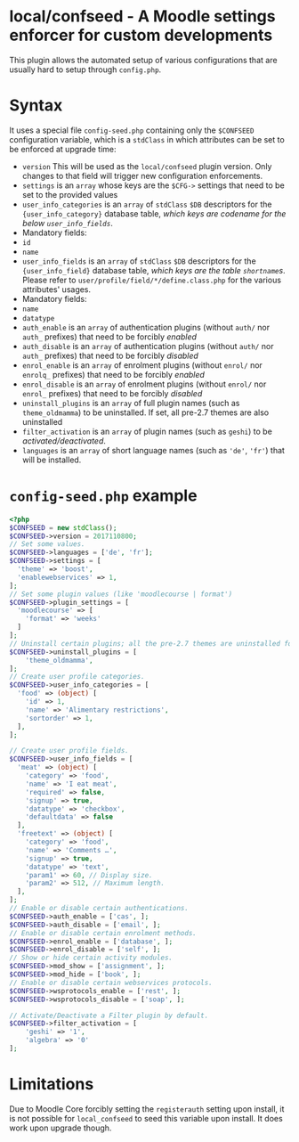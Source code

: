 # local/confseed - A Moodle settings enforcer for custom developments

This plugin allows the automated setup of various configurations that are usually hard to setup through `config.php`.

# Syntax

It uses a special file `config-seed.php` containing only the `$CONFSEED` configuration variable, which is a `stdClass` in which attributes can be set to be enforced at upgrade time:

* `version` This will be used as the `local/confseed` plugin version. Only changes to that field will trigger new configuration enforcements.
* `settings` is an `array` whose keys are the `$CFG->` settings that need to be set to the provided values
* `user_info_categories` is an `array` of `stdClass` `$DB` descriptors for the `{user_info_category}` database table, *which keys are codename for the below `user_info_fields`*.
 * Mandatory fields:
  * `id`
  * `name`
* `user_info_fields` is an `array` of `stdClass` `$DB` descriptors for the `{user_info_field}` database table, *which keys are the table `shortname`s*. Please refer to `user/profile/field/*/define.class.php` for the various attributes' usages.
 * Mandatory fields:
  * `name`
  * `datatype`
* `auth_enable` is an `array` of authentication plugins (without `auth/` nor `auth_` prefixes) that need to be forcibly *enabled*
* `auth_disable` is an `array` of authentication plugins (without `auth/` nor `auth_` prefixes) that need to be forcibly *disabled*
* `enrol_enable` is an `array` of enrolment plugins (without `enrol/` nor `enrolq_` prefixes) that need to be forcibly *enabled*
* `enrol_disable` is an `array` of enrolment plugins (without `enrol/` nor `enrol_` prefixes) that need to be forcibly *disabled*
* `uninstall_plugins` is an `array` of full plugin names (such as `theme_oldmamma`) to be uninstalled. If set, all pre-2.7 themes are also uninstalled
* `filter_activation` is an `array` of plugin names (such as `geshi`) to be *activated/deactivated*.
* `languages` is an `array` of short language names (such as `'de'`, `'fr'`) that will be installed.


# `config-seed.php` example
```php
<?php
$CONFSEED = new stdClass();
$CONFSEED->version = 2017110800;
// Set some values.
$CONFSEED->languages = ['de', 'fr'];
$CONFSEED->settings = [
  'theme' => 'boost',
  'enablewebservices' => 1,
];
// Set some plugin values (like 'moodlecourse | format')
$CONFSEED->plugin_settings = [
  'moodlecourse' => [
    'format' => 'weeks'
  ]
];
// Uninstall certain plugins; all the pre-2.7 themes are uninstalled forcibly if the variable is set.
$CONFSEED->uninstall_plugins = [
    'theme_oldmamma',
];
// Create user profile categories.
$CONFSEED->user_info_categories = [
  'food' => (object) [
    'id' => 1,
    'name' => 'Alimentary restrictions',
    'sortorder' => 1,
  ],
];

// Create user profile fields.
$CONFSEED->user_info_fields = [
  'meat' => (object) [
    'category' => 'food',
    'name' => 'I eat meat',
    'required' => false,
    'signup' => true,
    'datatype' => 'checkbox',
    'defaultdata' => false
  ],
  'freetext' => (object) [
    'category' => 'food',
    'name' => 'Comments …',
    'signup' => true,
    'datatype' => 'text',
    'param1' => 60, // Display size.
    'param2' => 512, // Maximum length.
  ],
];
// Enable or disable certain authentications.
$CONFSEED->auth_enable = ['cas', ];
$CONFSEED->auth_disable = ['email', ];
// Enable or disable certain enrolment methods.
$CONFSEED->enrol_enable = ['database', ];
$CONFSEED->enrol_disable = ['self', ];
// Show or hide certain activity modules.
$CONFSEED->mod_show = ['assignment', ];
$CONFSEED->mod_hide = ['book', ];
// Enable or disable certain webservices protocols.
$CONFSEED->wsprotocols_enable = ['rest', ];
$CONFSEED->wsprotocols_disable = ['soap', ];

// Activate/Deactivate a Filter plugin by default.
$CONFSEED->filter_activation = [
    'geshi' => '1',
    'algebra' => '0'
];
```

# Limitations

Due to Moodle Core forcibly setting the `registerauth` setting upon install, it is not possible for `local_confseed` to seed this variable upon install. It does work upon upgrade though.
